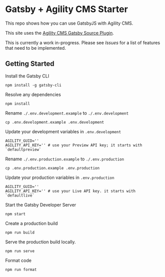 # Gatsby + Agility CMS Starter

This repo shows how you can use GatsbyJS with Agility CMS.

This site uses the [Agility CMS Gatsby Source Plugin](https://github.com/agility/gatsby-source-agilitycms).

This is currently a work in-progress. Please see _Issues_ for a list of features that need to be implemented.

## Getting Started

Install the Gatsby CLI

```
npm install -g gatsby-cli
```

Resolve any dependencies

```
npm install
```

Rename `./.env.development.example` to `./.env.development`

```
cp .env.development.example .env.development
```

Update your development variables in `.env.development`

```
AGILITY_GUID=''
AGILITY_API_KEY='' # use your Preview API key; it starts with `defaultpreview`
```

Rename `./.env.production.example` to `./.env.production`

```
cp .env.production.example .env.production
```

Update your production variables in `.env.production`

```
AGILITY_GUID=''
AGILITY_API_KEY='' # use your Live API key. it starts with `defaultlive`
```

Start the Gatsby Developer Server

```
npm start
```

Create a production build

```
npm run build
```

Serve the production build locally.

```
npm run serve
```

Format code

```
npm run format
```
